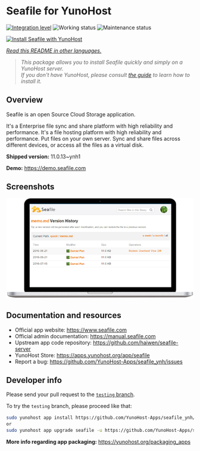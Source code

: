 <!--
N.B.: This README was automatically generated by <https://github.com/YunoHost/apps/tree/master/tools/readme_generator>
It shall NOT be edited by hand.
-->

# Seafile for YunoHost

[![Integration level](https://dash.yunohost.org/integration/seafile.svg)](https://ci-apps.yunohost.org/ci/apps/seafile/) ![Working status](https://ci-apps.yunohost.org/ci/badges/seafile.status.svg) ![Maintenance status](https://ci-apps.yunohost.org/ci/badges/seafile.maintain.svg)

[![Install Seafile with YunoHost](https://install-app.yunohost.org/install-with-yunohost.svg)](https://install-app.yunohost.org/?app=seafile)

*[Read this README in other languages.](./ALL_README.md)*

> *This package allows you to install Seafile quickly and simply on a YunoHost server.*  
> *If you don't have YunoHost, please consult [the guide](https://yunohost.org/install) to learn how to install it.*

## Overview

Seafile is an open Source Cloud Storage application.

It's a Enterprise file sync and share platform with high reliability and performance. It's a file hosting platform with high reliability and performance. Put files on your own server. Sync and share files across different devices, or access all the files as a virtual disk.


**Shipped version:** 11.0.13~ynh1

**Demo:** <https://demo.seafile.com>

## Screenshots

![Screenshot of Seafile](./doc/screenshots/screenshot.png)

## Documentation and resources

- Official app website: <https://www.seafile.com>
- Official admin documentation: <https://manual.seafile.com>
- Upstream app code repository: <https://github.com/haiwen/seafile-server>
- YunoHost Store: <https://apps.yunohost.org/app/seafile>
- Report a bug: <https://github.com/YunoHost-Apps/seafile_ynh/issues>

## Developer info

Please send your pull request to the [`testing` branch](https://github.com/YunoHost-Apps/seafile_ynh/tree/testing).

To try the `testing` branch, please proceed like that:

```bash
sudo yunohost app install https://github.com/YunoHost-Apps/seafile_ynh/tree/testing --debug
or
sudo yunohost app upgrade seafile -u https://github.com/YunoHost-Apps/seafile_ynh/tree/testing --debug
```

**More info regarding app packaging:** <https://yunohost.org/packaging_apps>
